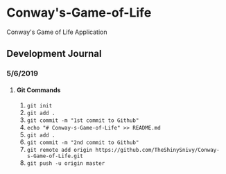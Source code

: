 # Conway's-Game-of-Life
Conway's Game of Life Application

## Development Journal
### 5/6/2019
1. #### Git Commands
    1. `git init`
    2. `git add .`
    3. `git commit -m "1st commit to Github"`
    4. `echo "# Conway-s-Game-of-Life" >> README.md`
    5. `git add .`
    6. `git commit -m "2nd commit to Github"`
    7. `git remote add origin https://github.com/TheShinySnivy/Conway-s-Game-of-Life.git`
    8. `git push -u origin master`

